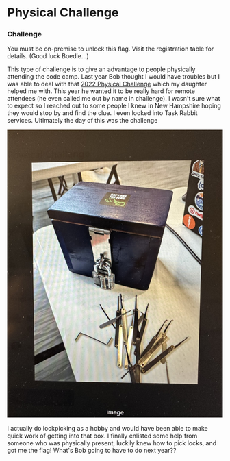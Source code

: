 # Physical Challenge

### Challenge
You must be on-premise to unlock this flag.  Visit the registration table for details.  (Good luck Boedie...)

This type of challenge is to give an advantage to people physically attending the code camp.  Last year Bob thought I would have troubles but I was able to deal with 
that [2022 Physical Challenge](https://github.com/crowleysoftware/GSCC2022_CTF_Solutions/tree/main/RobertBoedigheimer/PhysicalChallenge) which my daughter helped me with.  This
year he wanted it to be really hard for remote attendees (he even called me out by name in challenge).  I wasn't sure what to expect so I reached out to some people I knew in New Hampshire hoping they would stop by and
find the clue.  I even looked into Task Rabbit services.  Ultimately the day of this was the challenge

![](physicalChallenge.jpg)

I actually do lockpicking as a hobby and would have been able to make quick work of getting into that box.  I finally enlisted some help from someone who was physically 
present, luckily knew how to pick locks, and got me the flag!  What's Bob going to have to do next year??
